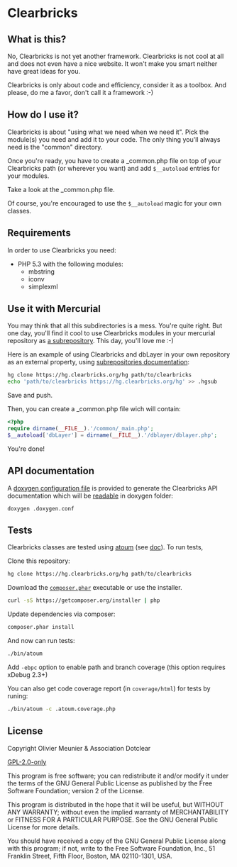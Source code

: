 # Clearbricks

## What is this?

No, Clearbricks is not yet another framework. Clearbricks is not cool at all and
does not even have a nice website. It won't make you smart neither have great
ideas for you.

Clearbricks is only about code and efficiency, consider it as a toolbox. And
please, do me a favor, don't call it a framework :-)

## How do I use it?

Clearbricks is about "using what we need when we need it". Pick the module(s)
you need and add it to your code. The only thing you'll always need is the
"common" directory.

Once you're ready, you have to create a \_common.php file on top of your
Clearbricks path (or wherever you want) and add `$__autoload` entries for your
modules.

Take a look at the \_common.php file.

Of course, you're encouraged to use the `$__autoload` magic for your own classes.

## Requirements

In order to use Clearbricks you need:

* PHP 5.3 with the following modules:
  * mbstring
  * iconv
  * simplexml

## Use it with Mercurial

You may think that all this subdirectories is a mess. You're quite right. But
one day, you'll find it cool to use Clearbricks modules in your mercurial
repository as [a subrepository][1]. This day, you'll love me :-)

Here is an example of using Clearbricks and dbLayer in your own repository
as an external property, using [subrepositories documentation][2]:

```sh
hg clone https://hg.clearbricks.org/hg path/to/clearbricks
echo 'path/to/clearbricks https://hg.clearbricks.org/hg' >> .hgsub
```

Save and push.

Then, you can create a \_common.php file wich will contain:

```php
<?php
require dirname(__FILE__).'/common/_main.php';
$__autoload['dbLayer'] = dirname(__FILE__).'/dblayer/dblayer.php';
```

You're done!

## API documentation

A [doxygen configuration file](http://www.stack.nl/~dimitri/doxygen/manual/config.html) is provided to generate the Clearbricks API documentation which will be [readable](doxygen/index.html) in doxygen folder:

```
doxygen .doxygen.conf
```

## Tests

Clearbricks classes are tested using [atoum][3] (see [doc][4]).
To run tests,

Clone this repository:

```sh
hg clone https://hg.clearbricks.org/hg path/to/clearbricks
```

Download the [`composer.phar`](https://getcomposer.org/composer.phar) executable or use the installer.

```sh
curl -sS https://getcomposer.org/installer | php
```

Update dependencies via composer:

```sh
composer.phar install
```

And now can run tests:

```sh
./bin/atoum
```

Add ```-ebpc``` option to enable path and branch coverage (this option requires xDebug 2.3+)

You can also get code coverage report (in `coverage/html`) for tests by runing:

```sh
./bin/atoum -c .atoum.coverage.php
```

## License

Copyright Olivier Meunier & Association Dotclear

[GPL-2.0-only](https://www.gnu.org/licenses/gpl-2.0.html)

This program is free software; you can redistribute it and/or modify it under the terms of the GNU General Public License as published by the Free Software Foundation; version 2 of the License.

This program is distributed in the hope that it will be useful, but WITHOUT ANY WARRANTY; without even the implied warranty of MERCHANTABILITY or FITNESS FOR A PARTICULAR PURPOSE.  See the GNU General Public License for more details.

You should have received a copy of the GNU General Public License along with this program; if not, write to the Free Software Foundation, Inc., 51 Franklin Street, Fifth Floor, Boston, MA  02110-1301, USA.

[1]: http://mercurial.selenic.com/wiki/Subrepository
[2]: http://www.selenic.com/hg/help/subrepos
[3]: https://github.com/atoum/atoum
[4]: http://docs.atoum.org/en/latest/index.html
